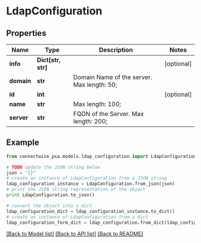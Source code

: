 # LdapConfiguration


## Properties
Name | Type | Description | Notes
------------ | ------------- | ------------- | -------------
**info** | **Dict[str, str]** |  | [optional] 
**domain** | **str** | Domain Name of the server. Max length: 50; | 
**id** | **int** |  | [optional] 
**name** | **str** |  Max length: 100; | 
**server** | **str** | FQDN of the Server. Max length: 200; | 

## Example

```python
from connectwise_psa.models.ldap_configuration import LdapConfiguration

# TODO update the JSON string below
json = "{}"
# create an instance of LdapConfiguration from a JSON string
ldap_configuration_instance = LdapConfiguration.from_json(json)
# print the JSON string representation of the object
print LdapConfiguration.to_json()

# convert the object into a dict
ldap_configuration_dict = ldap_configuration_instance.to_dict()
# create an instance of LdapConfiguration from a dict
ldap_configuration_form_dict = ldap_configuration.from_dict(ldap_configuration_dict)
```
[[Back to Model list]](../README.md#documentation-for-models) [[Back to API list]](../README.md#documentation-for-api-endpoints) [[Back to README]](../README.md)


